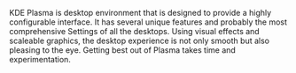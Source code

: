 KDE Plasma is desktop environment that is designed to provide a highly configurable interface. It has several unique features and probably the most comprehensive Settings of all the desktops. Using visual effects and scaleable graphics, the desktop experience is not only smooth but also pleasing to the eye. Getting best out of Plasma takes time and experimentation. 